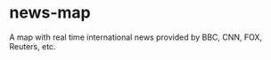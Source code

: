 news-map
========

A map with real time international news provided by BBC, CNN, FOX, Reuters, etc.
